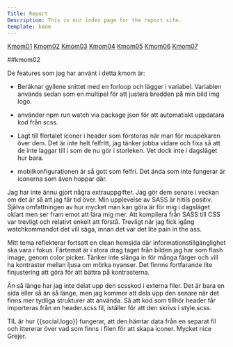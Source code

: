 ```yaml
---
Title: Report
Description: This is our index page for the report site.
template: kmom
---
```


<nav class="sidebarflex">
    <a href="kmom01" class="sidebar-list">Kmom01</a>
    <a href="kmom02" class="sidebar-list">Kmom02</a>
    <a href="kmom03" class="sidebar-list">Kmom03</a>
    <a href="kmom04" class="sidebar-list">Kmom04</a>
    <a href="kmom05" class="sidebar-list">Kmom05</a>
    <a href="kmom06" class="sidebar-list">Kmom06</a>
    <a href="kmom07" class="sidebar-list">Kmom07</a>
</nav>


##kmom02

De features som jag har använt i detta kmom är:

* Beräknar gyllene snittet med en forloop och lägger i variabel. Variablen används sedan som en multipel för att justera bredden på min bild img logo.

* använder npm run watch via package json för att automatiskt uppdatara kod från scss.

* Lagt till flertalet iconer i header som förstoras när man för muspekaren över dem. Det är inte helt felfritt, jag tänker jobba vidare och fixa så att de inte laggar till i som de nu gör i storleken. Vet dock inte i dagsläget hur bara.

* mobilkonfigurationen är så gott som felfri. Det ända som inte fungerar är iconerna som även hoppar där.

Jag har inte ännu gjort några extrauppgifter. Jag gör dem senare i veckan om det är så att jag får tid över. Min upplevelse av SASS är hitils positiv. Själva omfattningen av hur mycket man kan göra är för mig i dagsläget oklart men ser fram emot att lära mig mer. Att kompilera från SASS till CSS var trevligt och relativt enkelt att förstå. Trevligt när jag fick igång watchkommandot det vill säga, innan det var det lite pain in the ass.

Mitt tema reflekterar fortsatt en clean hemsida där informationstillgänglighet ska vara i fokus. Färtemat är i stora drag taget från bilden jag har som flash image, genom color picker. Tänker inte slänga in för många färger och vill ha kontraster mellan ljusa om mörka nyanser. Det finnns fortfarande lite finjustering att göra för att bättra på kontrasterna.

Än så länge har jag inte delat upp den scsskod i externa filer. Det är bara en sida eller så än så länge, men jag kommer att dela upp den senare när det finns mer tydliga strukturer att använda. Så att kod som tillhör header får importeras från en header.scss fil, iställer för att den skrivs i style.scss.

TIL är hur {{social.logo}} fungerar, att den hämtar data från en separat fil och ittererar över vad som finns i filen för att skapa iconer. Mycket nice Grejer.
